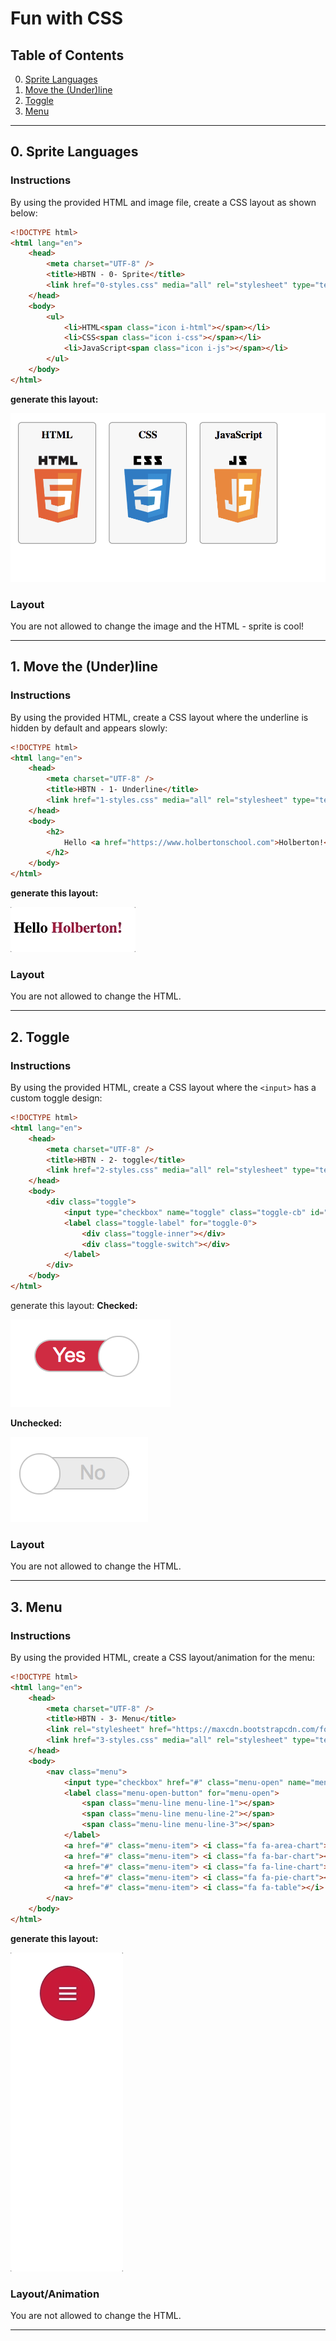 # Fun with CSS

## Table of Contents

0. [Sprite Languages](#sprite-languages)
1. [Move the (Under)line](#move-the-underline)
2. [Toggle](#toggle)
3. [Menu](#menu)

---

## 0. Sprite Languages

### Instructions

By using the provided HTML and image file, create a CSS layout as shown below:

```html
<!DOCTYPE html>
<html lang="en">
    <head>
        <meta charset="UTF-8" />
        <title>HBTN - 0- Sprite</title>
        <link href="0-styles.css" media="all" rel="stylesheet" type="text/css">
    </head>
    <body>
        <ul>
            <li>HTML<span class="icon i-html"></span></li>
            <li>CSS<span class="icon i-css"></span></li>
            <li>JavaScript<span class="icon i-js"></span></li>
        </ul>
    </body>
</html>
```
**generate this layout:**

![html-css-js](/README-img/hcj.png)

### Layout

You are not allowed to change the image and the HTML - sprite is cool!

---

## 1. Move the (Under)line

### Instructions

By using the provided HTML, create a CSS layout where the underline is hidden by default and appears slowly:

```html
<!DOCTYPE html>
<html lang="en">
    <head>
        <meta charset="UTF-8" />
        <title>HBTN - 1- Underline</title>
        <link href="1-styles.css" media="all" rel="stylesheet" type="text/css">
    </head>
    <body>
        <h2>
            Hello <a href="https://www.holbertonschool.com">Holberton!</a>
        </h2>
    </body>
</html>
```
**generate this layout:**

![holb](/README-img/holb.gif)

### Layout

You are not allowed to change the HTML.

---

## 2. Toggle

### Instructions

By using the provided HTML, create a CSS layout where the `<input>` has a custom toggle design:

```html
<!DOCTYPE html>
<html lang="en">
    <head>
        <meta charset="UTF-8" />
        <title>HBTN - 2- toggle</title>
        <link href="2-styles.css" media="all" rel="stylesheet" type="text/css">
    </head>
    <body>
        <div class="toggle">
            <input type="checkbox" name="toggle" class="toggle-cb" id="toggle-0" checked>
            <label class="toggle-label" for="toggle-0">
                <div class="toggle-inner"></div>
                <div class="toggle-switch"></div>
            </label>
        </div>
    </body>
</html>
```

generate this layout:
**Checked:**

![checked](/README-img/checked.png)

**Unchecked:**

![unchecked](/README-img/unchecked.png)

### Layout

You are not allowed to change the HTML.

---

## 3. Menu

### Instructions

By using the provided HTML, create a CSS layout/animation for the menu:

```html
<!DOCTYPE html>
<html lang="en">
    <head>
        <meta charset="UTF-8" />
        <title>HBTN - 3- Menu</title>
        <link rel="stylesheet" href="https://maxcdn.bootstrapcdn.com/font-awesome/4.7.0/css/font-awesome.min.css">
        <link href="3-styles.css" media="all" rel="stylesheet" type="text/css">
    </head>
    <body>
        <nav class="menu">
            <input type="checkbox" href="#" class="menu-open" name="menu-open" id="menu-open"/>
            <label class="menu-open-button" for="menu-open">
                <span class="menu-line menu-line-1"></span>
                <span class="menu-line menu-line-2"></span>
                <span class="menu-line menu-line-3"></span>
            </label>
            <a href="#" class="menu-item"> <i class="fa fa-area-chart"></i> </a>
            <a href="#" class="menu-item"> <i class="fa fa-bar-chart"></i> </a>
            <a href="#" class="menu-item"> <i class="fa fa-line-chart"></i> </a>
            <a href="#" class="menu-item"> <i class="fa fa-pie-chart"></i> </a>
            <a href="#" class="menu-item"> <i class="fa fa-table"></i> </a>
        </nav>
    </body>
</html>
```

**generate this layout:**

![hamb](/README-img/menu.gif)

### Layout/Animation

You are not allowed to change the HTML.

---